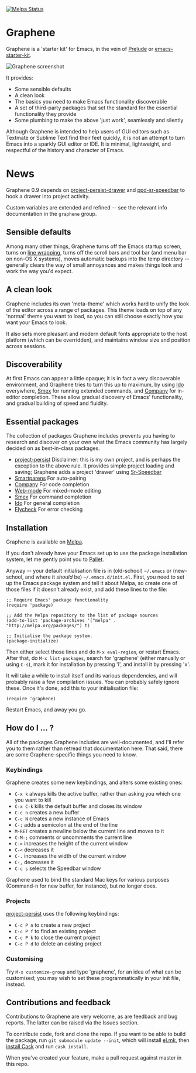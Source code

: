 [![Melpa Status](http://melpa.org/packages/graphene-badge.svg)](http://melpa.org/#/graphene)


# Graphene
Graphene is a 'starter kit' for Emacs, in the vein of
[Prelude](https://github.com/bbatsov/prelude) or
[emacs-starter-kit](https://github.com/technomancy/emacs-starter-kit).

![Graphene screenshot](http://s3-eu-west-1.amazonaws.com/graphene/graphene.png)

It provides:
- Some sensible defaults
- A clean look
- The basics you need to make Emacs functionality discoverable
- A set of third-party packages that set the standard for the
  essential functionality they provide
- Some plumbing to make the above 'just work', seamlessly and silently

Although Graphene is intended to help users of GUI editors such as
Textmate or Sublime Text find their feet quickly, it is not an attempt
to turn Emacs into a sparkly GUI editor or IDE. It is minimal,
lightweight, and respectful of the history and character of Emacs.

# News
Graphene 0.9 depends on [project-persist-drawer](https://github.com/rdallasgray/project-persist-drawer) and [ppd-sr-speedbar](https://github.com/rdallasgray/ppd-sr-speedbar) to hook a drawer into project activity.

Custom variables are extended and refined -- see the relevant info documentation in the `graphene` group.

## Sensible defaults
Among many other things, Graphene turns off the Emacs startup screen,
turns on
[line wrapping](http://www.emacswiki.org/emacs/VisualLineMode), turns
off the scroll bars and tool bar (and menu bar on non-OS X systems),
moves automatic backups into the temp directory -- generally clears
the way of small annoyances and makes things look and work the way
you'd expect.

## A clean look
Graphene includes its own 'meta-theme' which works hard to unify the
look of the editor across a range of packages. This theme loads on top
of any 'normal' theme you want to load, so you can still choose
exactly how you want your Emacs to look.

It also sets more pleasant and modern default fonts appropriate to the
host platform (which can be overridden), and maintains window size and
position across sessions.

## Discoverability
At first Emacs can appear a little opaque; it is in fact a very
discoverable environment, and Graphene tries to turn this up to
maximum, by using
[Ido](http://emacswiki.org/emacs/InteractivelyDoThings) everywhere,
[Smex](http://www.emacswiki.org/Smex) for running extended commands,
and [Company](http://company-mode.github.io) for in-editor
completion. These allow gradual discovery of Emacs' functionality, and
gradual building of speed and fluidity.

## Essential packages
The collection of packages Graphene includes prevents you having to
research and discover on your own what the Emacs community has largely
decided on as best-in-class packages.

- [project-persist](https://github.com/rdallasgray/project-persist)
  Disclaimer: this is my own project, and is perhaps the exception to the
  above rule. It provides simple project loading and saving;
  Graphene adds a project 'drawer' using
  [Sr-Speedbar](https://github.com/emacsmirror/sr-speedbar)
- [Smartparens](https://github.com/Fuco1/smartparens)
  For auto-pairing
- [Company](http://company-mode.github.io)
  For code completion
- [Web-mode](https://github.com/fxbois/web-mode)
  For mixed-mode editing
- [Smex](http://www.emacswiki.org/Smex)
  For command completion
- [Ido](http://emacswiki.org/emacs/InteractivelyDoThings)
  For general completion
- [Flycheck](https://github.com/flycheck/flycheck)
  For error checking

## Installation
Graphene is available on [Melpa](http://melpa.org).

If you don't already have your Emacs set up to use the package
installation system, let me gently point you to
[Pallet](https://github.com/rdallasgray/pallet).

Anyway -- your default initialisation file is in (old-school)
`~/.emacs` or (new-school, and where it *should* be)
`~/.emacs.d/init.el`. First, you need to set up the Emacs package
system and tell it about Melpa, so create one of those files if it
doesn't already exist, and add these lines to the file:

```
;; Require Emacs' package functionality
(require 'package)

;; Add the Melpa repository to the list of package sources
(add-to-list 'package-archives '("melpa" . "http://melpa.org/packages/") t)

;; Initialise the package system.
(package-initialize)
```

Then either select those lines and do `M-x eval-region`, or restart
Emacs. After that, do `M-x list-packages`, search for
'graphene' (either manually or using `C-s`), mark it for installation
by pressing 'i', and install it by pressing 'x'.

It will take a while to install itself and its various dependencies, and will
probably raise a few compilation issues. You can probably safely ignore
these. Once it's done, add this to your initialisation file:

```
(require 'graphene)
```
Restart Emacs, and away you go.

## How do I ... ?
All of the packages Graphene includes are well-documented, and I'll
refer you to them rather than retread that documentation here. That
said, there are some Graphene-specific things you need to know.

### Keybindings
Graphene creates some new keybindings, and alters some existing ones:

- `C-x k` always kills the active buffer, rather than asking you which
  one you want to kill
- `C-x C-k` kills the default buffer and closes its window
- `C-c n` creates a new buffer
- `C-c N` creates a new instance of Emacs
- `C-;` adds a semicolon at the end of the line
- `M-RET` creates a newline below the current line and moves to it
- `C-M-;` comments or uncomments the current line
- `C->` increases the height of the current window
- `C-<` decreases it
- `C-.` increases the width of the current window
- `C-,` decreases it
- `C-c s` selects the Speedbar window

Graphene used to bind the standard Mac keys for various purposes
(Command-n for new buffer, for instance), but no longer does.

### Projects
[project-persist](https://github.com/rdallasgray/project-persist) uses
the following keybindings:

- `C-c P n` to create a new project
- `C-c P f` to find an existing project
- `C-c P k` to close the current project
- `C-c P d` to delete an existing project

### Customising
Try `M-x customize-group` and type 'graphene', for an idea of what can
be customised; you may wish to set these programmatically in your init
file, instead.

## Contributions and feedback
Contributions to Graphene are very welcome, as are feedback and bug
reports. The latter can be raised via the Issues section.

To contribute code, fork and clone the repo. If you want to be able to
build the package, run `git submodule update --init`,
which will install [el.mk](http://github.com/rdallasgray/el.mk), then
[install Cask](https://github.com/cask/cask) and run `cask install`.

When you've created your feature, make a pull request against master
in this repo.
